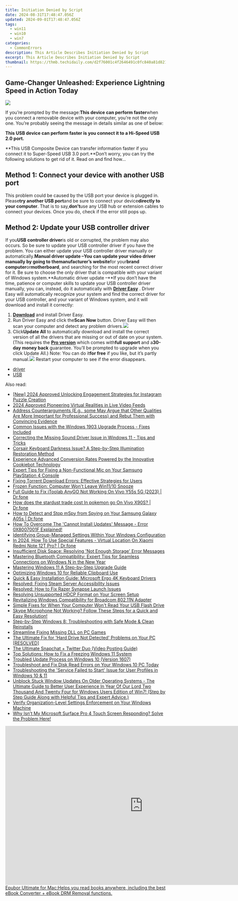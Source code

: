 ```yaml
---
title: Initiation Denied by Script
date: 2024-08-31T17:48:47.056Z
updated: 2024-09-01T17:48:47.056Z
tags:
  - win11
  - win10
  - win7
categories:
  - CommonErrors
description: This Article Describes Initiation Denied by Script
excerpt: This Article Describes Initiation Denied by Script
thumbnail: https://thmb.techidaily.com/d2f76001c4f2646491c0fc840a81d8218602e492050e0d16896d960da5c49a16.png
---
```


## Game-Changer Unleashed: Experience Lightning Speed in Action Today

![](https://images.drivereasy.com/wp-content/uploads/2018/09/img_5b9b5d3e6c799.jpg)

If you’re prompted by the message:**This device can perform faster**when you connect a removable device with your computer, you’re not the only one. You’re probably seeing the message in details similar as one of below:

 **This USB device can perform faster is you connect it to a Hi-Speed USB 2.0 port.**

 **This USB Composite Device can transfer information faster if you connect it to Super-Speed USB 3.0 port.**Don’t worry, you can try the following solutions to get rid of it. Read on and find how…

## Method 1: Connect your device with another USB port

This problem could be caused by the USB port your device is plugged in. Please**try another USB port**and be sure to connect your device**directly to your computer**. That is to say,**don’t**use any USB hub or extension cables to connect your devices. Once you do, check if the error still pops up.

## Method 2: Update your USB controller driver

If you**USB controller driver**is old or corrupted, the problem may also occurs. So be sure to update your USB controller driver if you have the problem. You can either update your USB controller driver manually or automatically.**Manual driver update –**You can update your video driver manually by going to the**manufacturer’s website**for your**brand computer**or**motherboard**, and searching for the most recent correct driver for it. Be sure to choose the only driver that is compatible with your variant of Windows system.**Automatic driver update –**If you don’t have the time, patience or computer skills to update your USB controller driver manually, you can, instead, do it automatically with **[Driver Easy](https://tools.techidaily.com/drivereasy/download/)** . Driver Easy will automatically recognize your system and find the correct driver for your USB controller, and your variant of Windows system, and it will download and install it correctly:

1. **[Download](https://tools.techidaily.com/drivereasy/download/)**  and install Driver Easy.
2. Run Driver Easy and click the**Scan Now** button. Driver Easy will then scan your computer and detect any problem drivers.![](https://images.drivereasy.com/wp-content/uploads/2018/09/img_5b9b64d36354d.jpg)
3. Click**Update All** to automatically download and install the correct version of all the drivers that are missing or out of date on your system. (This requires the **[Pro version](https://tools.techidaily.com/drivereasy/download/)**  which comes with**full support** and a**30-day money back** guarantee. You’ll be prompted to upgrade when you click Update All.) Note: You can do it**for free** if you like, but it’s partly manual.![](https://images.drivereasy.com/wp-content/uploads/2018/09/img_5b9b649a0def7.jpg)
Restart your computer to see if the error disappears.

* [driver](https://tools.techidaily.com/drivereasy/download/)
* [USB](https://tools.techidaily.com/drivereasy/download/)

<ins class="adsbygoogle"
     style="display:block"
     data-ad-format="autorelaxed"
     data-ad-client="ca-pub-7571918770474297"
     data-ad-slot="1223367746"></ins>



<ins class="adsbygoogle"
     style="display:block"
     data-ad-client="ca-pub-7571918770474297"
     data-ad-slot="8358498916"
     data-ad-format="auto"
     data-full-width-responsive="true"></ins>

<span class="atpl-alsoreadstyle">Also read:</span>
<div><ul>
<li><a href="https://instagram-clips.techidaily.com/new-2024-approved-unlocking-engagement-strategies-for-instagram-puzzle-creation/"><u>[New] 2024 Approved  Unlocking Engagement  Strategies for Instagram Puzzle Creation</u></a></li>
<li><a href="https://extra-support.techidaily.com/2024-approved-pioneering-virtual-realities-in-live-video-feeds/"><u>2024 Approved  Pioneering Virtual Realities in Live Video Feeds</u></a></li>
<li><a href="https://common-error.techidaily.com/1723211218181-address-counterarguments-eg-some-may-argue-that-other-qualities-are-more-important-for-professional-success-and-rebut-them-with-convincing-evidence/"><u>Address Counterarguments (E.g., some May Argue that Other Qualities Are More Important for Professional Success) and Rebut Them with Convincing Evidence</u></a></li>
<li><a href="https://common-error.techidaily.com/common-issues-with-the-windows-1903-upgrade-process-fixes-included/"><u>Common Issues with the Windows 1903 Upgrade Process - Fixes Included</u></a></li>
<li><a href="https://common-error.techidaily.com/correcting-the-missing-sound-driver-issue-in-windows-11-tips-and-tricks/"><u>Correcting the Missing Sound Driver Issue in Windows 11 - Tips and Tricks</u></a></li>
<li><a href="https://common-error.techidaily.com/corsair-keyboard-darkness-issue-a-step-by-step-illumination-restoration-method/"><u>Corsair Keyboard Darkness Issue? A Step-by-Step Illumination Restoration Method</u></a></li>
<li><a href="https://iphone-transfer.techidaily.com/experience-advanced-conversion-rates-powered-by-the-innovative-cookiebot-technology/"><u>Experience Advanced Conversion Rates Powered by the Innovative Cookiebot Technology</u></a></li>
<li><a href="https://common-error.techidaily.com/expert-tips-for-fixing-a-non-functional-mic-on-your-samsung-playstation-4-console/"><u>Expert Tips for Fixing a Non-Functional Mic on Your Samsung PlayStation 4 Console</u></a></li>
<li><a href="https://common-error.techidaily.com/fixing-torrent-download-errors-effective-strategies-for-users/"><u>Fixing Torrent Download Errors: Effective Strategies for Users</u></a></li>
<li><a href="https://common-error.techidaily.com/frozen-function-computer-wont-leave-win1110-snooze/"><u>Frozen Function: Computer Won't Leave Win11/10 Snooze</u></a></li>
<li><a href="https://fake-location.techidaily.com/full-guide-to-fix-itoolab-anygo-not-working-on-vivo-y55s-5g-2023-drfone-by-drfone-virtual-android/"><u>Full Guide to Fix iToolab AnyGO Not Working On Vivo Y55s 5G (2023) | Dr.fone</u></a></li>
<li><a href="https://change-location.techidaily.com/how-does-the-stardust-trade-cost-in-pokemon-go-on-vivo-x90s-drfone-by-drfone-virtual-android/"><u>How does the stardust trade cost In pokemon go On Vivo X90S? | Dr.fone</u></a></li>
<li><a href="https://location-social.techidaily.com/how-to-detect-and-stop-mspy-from-spying-on-your-samsung-galaxy-a05s-drfone-by-drfone-virtual-android/"><u>How to Detect and Stop mSpy from Spying on Your Samsung Galaxy A05s | Dr.fone</u></a></li>
<li><a href="https://common-error.techidaily.com/how-to-overcome-the-cannot-install-updates-message-error-0x8007001f-explained/"><u>How To Overcome The 'Cannot Install Updates' Message - Error 0X8007001F Explained!</u></a></li>
<li><a href="https://common-error.techidaily.com/identifying-group-managed-settings-within-your-windows-configuration/"><u>Identifying Group-Managed Settings Within Your Windows Configuration</u></a></li>
<li><a href="https://phone-solutions.techidaily.com/in-2024-how-to-use-special-features-virtual-location-on-xiaomi-redmi-note-12t-pro-drfone-by-drfone-virtual-android/"><u>In 2024, How To Use Special Features - Virtual Location On Xiaomi Redmi Note 12T Pro? | Dr.fone</u></a></li>
<li><a href="https://common-error.techidaily.com/insufficient-disk-space-resolving-not-enough-storage-error-messages/"><u>Insufficient Disk Space: Resolving 'Not Enough Storage' Error Messages</u></a></li>
<li><a href="https://common-error.techidaily.com/mastering-bluetooth-compatibility-expert-tips-for-seamless-connections-on-windows-n-in-the-new-year/"><u>Mastering Bluetooth Compatibility: Expert Tips for Seamless Connections on Windows N in the New Year</u></a></li>
<li><a href="https://extra-information.techidaily.com/mastering-windows-11-a-step-by-step-upgrade-guide/"><u>Mastering Windows 11  A Step-by-Step Upgrade Guide</u></a></li>
<li><a href="https://common-error.techidaily.com/optimizing-windows-10-for-reliable-clipboard-use/"><u>Optimizing Windows 10 for Reliable Clipboard Use</u></a></li>
<li><a href="https://hardware-help.techidaily.com/quick-and-easy-installation-guide-microsoft-ergo-4k-keyboard-drivers/"><u>Quick & Easy Installation Guide: Microsoft Ergo 4K Keyboard Drivers</u></a></li>
<li><a href="https://common-error.techidaily.com/resolved-fixing-steam-server-accessibility-issues/"><u>Resolved: Fixing Steam Server Accessibility Issues</u></a></li>
<li><a href="https://win-able.techidaily.com/resolved-how-to-fix-razer-synapse-launch-issues/"><u>Resolved: How to Fix Razer Synapse Launch Issues</u></a></li>
<li><a href="https://common-error.techidaily.com/resolving-unsupported-hdcp-format-on-your-screen-setup/"><u>Resolving Unsupported HDCP Format on Your Screen Setup</u></a></li>
<li><a href="https://driver-error.techidaily.com/revitalizing-windows-compatibility-for-broadcom-80211n-adapter/"><u>Revitalizing Windows Compatibility for Broadcom 802.11N Adapter</u></a></li>
<li><a href="https://common-error.techidaily.com/simple-fixes-for-when-your-computer-wont-read-your-usb-flash-drive/"><u>Simple Fixes for When Your Computer Won't Read Your USB Flash Drive</u></a></li>
<li><a href="https://common-error.techidaily.com/skype-microphone-not-working-follow-these-steps-for-a-quick-and-easy-resolution/"><u>Skype Microphone Not Working? Follow These Steps for a Quick and Easy Resolution!</u></a></li>
<li><a href="https://network-issues.techidaily.com/step-by-step-windows-8-troubleshooting-with-safe-mode-and-clean-reinstalls/"><u>Step-by-Step Windows 8: Troubleshooting with Safe Mode & Clean Reinstalls</u></a></li>
<li><a href="https://common-error.techidaily.com/streamline-fixing-missing-dll-on-pc-games/"><u>Streamline Fixing Missing DLL on PC Games</u></a></li>
<li><a href="https://common-error.techidaily.com/the-ultimate-fix-for-hard-drive-not-detected-problems-on-your-pc-resolved/"><u>The Ultimate Fix for 'Hard Drive Not Detected' Problems on Your PC [RESOLVED]</u></a></li>
<li><a href="https://twitter-videos.techidaily.com/the-ultimate-snapchat-plus-twitter-duo-video-posting-guide/"><u>The Ultimate Snapchat + Twitter Duo (Video Posting Guide)</u></a></li>
<li><a href="https://common-error.techidaily.com/top-solutions-how-to-fix-a-freezing-windows-11-system/"><u>Top Solutions: How to Fix a Freezing Windows 11 System</u></a></li>
<li><a href="https://common-error.techidaily.com/troubled-update-process-on-windows-10-version-1607/"><u>Troubled Update Process on Windows 10 (Version 1607)</u></a></li>
<li><a href="https://common-error.techidaily.com/1723209221170-troubleshoot-and-fix-disk-read-errors-on-your-windows-10-pc-today/"><u>Troubleshoot and Fix Disk Read Errors on Your Windows 10 PC Today</u></a></li>
<li><a href="https://common-error.techidaily.com/troubleshooting-the-service-failed-to-start-issue-for-user-profiles-in-windows-10-and-11/"><u>Troubleshooting the 'Service Failed to Start' Issue for User Profiles in Windows 10 & 11</u></a></li>
<li><a href="https://common-error.techidaily.com/unblock-stuck-window-updates-on-older-operating-systems-the-ultimate-guide-to-better-user-experience-in-year-of-our-lord-two-thousand-and-twenty-four-for-wi84/"><u>Unblock Stuck Window Updates On Older Operating Systems - The Ultimate Guide to Better User Experience In Year Of Our Lord Two Thousand And Twenty Four for Windows Users Edition of Win7! (Step by Step Guide Along with Helpful Tips and Expert Advice.)</u></a></li>
<li><a href="https://common-error.techidaily.com/verify-organization-level-settings-enforcement-on-your-windows-machine/"><u>Verify Organization-Level Settings Enforcement on Your Windows Machine</u></a></li>
<li><a href="https://common-error.techidaily.com/1723203892941-why-isnt-my-microsoft-surface-pro-4-touch-screen-responding-solve-the-problem-here/"><u>Why Isn’t My Microsoft Surface Pro 4 Touch Screen Responding? Solve the Problem Here!</u></a></li>
</ul></div>

<!-- affiliate ads begin -->
<a href="https://secure.2checkout.com/order/checkout.php?PRODS=4599952&QTY=1&AFFILIATE=108875&CART=1"><iframe width="864" height="500" src="https://www.youtube.com/embed/jVnfr5HudQw" title="The Latest and Easiest Solution to Remove Kindle DRM on Windows (without Degrading)" frameborder="0" allow="accelerometer; autoplay; clipboard-write; encrypted-media; gyroscope; picture-in-picture; web-share" referrerpolicy="strict-origin-when-cross-origin" allowfullscreen></iframe>Epubor Ultimate for Mac:Helps you read books anywhere, including the best eBook Converter + eBook DRM Removal functions.</a>
<!-- affiliate ads end -->